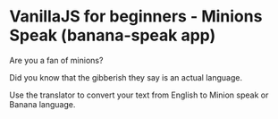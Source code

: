 # VanillaJS for beginners - Minions Speak (banana-speak app)

Are you a fan of minions? 

Did you know that the gibberish they say is an actual language. 

Use the translator to convert your text from English to Minion speak or Banana language.
